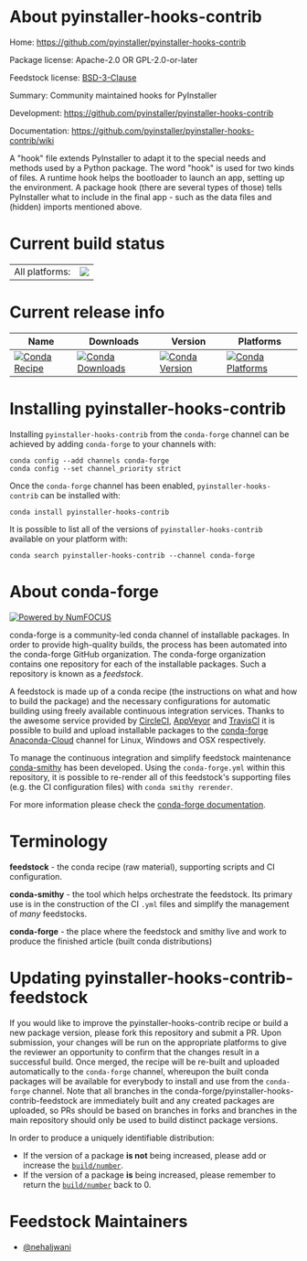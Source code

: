 About pyinstaller-hooks-contrib
===============================

Home: https://github.com/pyinstaller/pyinstaller-hooks-contrib

Package license: Apache-2.0 OR GPL-2.0-or-later

Feedstock license: [BSD-3-Clause](https://github.com/conda-forge/pyinstaller-hooks-contrib-feedstock/blob/master/LICENSE.txt)

Summary: Community maintained hooks for PyInstaller

Development: https://github.com/pyinstaller/pyinstaller-hooks-contrib

Documentation: https://github.com/pyinstaller/pyinstaller-hooks-contrib/wiki

A "hook" file extends PyInstaller to adapt it to the special needs and
methods used by a Python package. The word "hook" is used for two kinds of
files. A runtime hook helps the bootloader to launch an app, setting up the
environment. A package hook (there are several types of those) tells
PyInstaller what to include in the final app - such as the data files and
(hidden) imports mentioned above.


Current build status
====================


<table><tr><td>All platforms:</td>
    <td>
      <a href="https://dev.azure.com/conda-forge/feedstock-builds/_build/latest?definitionId=10495&branchName=master">
        <img src="https://dev.azure.com/conda-forge/feedstock-builds/_apis/build/status/pyinstaller-hooks-contrib-feedstock?branchName=master">
      </a>
    </td>
  </tr>
</table>

Current release info
====================

| Name | Downloads | Version | Platforms |
| --- | --- | --- | --- |
| [![Conda Recipe](https://img.shields.io/badge/recipe-pyinstaller--hooks--contrib-green.svg)](https://anaconda.org/conda-forge/pyinstaller-hooks-contrib) | [![Conda Downloads](https://img.shields.io/conda/dn/conda-forge/pyinstaller-hooks-contrib.svg)](https://anaconda.org/conda-forge/pyinstaller-hooks-contrib) | [![Conda Version](https://img.shields.io/conda/vn/conda-forge/pyinstaller-hooks-contrib.svg)](https://anaconda.org/conda-forge/pyinstaller-hooks-contrib) | [![Conda Platforms](https://img.shields.io/conda/pn/conda-forge/pyinstaller-hooks-contrib.svg)](https://anaconda.org/conda-forge/pyinstaller-hooks-contrib) |

Installing pyinstaller-hooks-contrib
====================================

Installing `pyinstaller-hooks-contrib` from the `conda-forge` channel can be achieved by adding `conda-forge` to your channels with:

```
conda config --add channels conda-forge
conda config --set channel_priority strict
```

Once the `conda-forge` channel has been enabled, `pyinstaller-hooks-contrib` can be installed with:

```
conda install pyinstaller-hooks-contrib
```

It is possible to list all of the versions of `pyinstaller-hooks-contrib` available on your platform with:

```
conda search pyinstaller-hooks-contrib --channel conda-forge
```


About conda-forge
=================

[![Powered by NumFOCUS](https://img.shields.io/badge/powered%20by-NumFOCUS-orange.svg?style=flat&colorA=E1523D&colorB=007D8A)](http://numfocus.org)

conda-forge is a community-led conda channel of installable packages.
In order to provide high-quality builds, the process has been automated into the
conda-forge GitHub organization. The conda-forge organization contains one repository
for each of the installable packages. Such a repository is known as a *feedstock*.

A feedstock is made up of a conda recipe (the instructions on what and how to build
the package) and the necessary configurations for automatic building using freely
available continuous integration services. Thanks to the awesome service provided by
[CircleCI](https://circleci.com/), [AppVeyor](https://www.appveyor.com/)
and [TravisCI](https://travis-ci.com/) it is possible to build and upload installable
packages to the [conda-forge](https://anaconda.org/conda-forge)
[Anaconda-Cloud](https://anaconda.org/) channel for Linux, Windows and OSX respectively.

To manage the continuous integration and simplify feedstock maintenance
[conda-smithy](https://github.com/conda-forge/conda-smithy) has been developed.
Using the ``conda-forge.yml`` within this repository, it is possible to re-render all of
this feedstock's supporting files (e.g. the CI configuration files) with ``conda smithy rerender``.

For more information please check the [conda-forge documentation](https://conda-forge.org/docs/).

Terminology
===========

**feedstock** - the conda recipe (raw material), supporting scripts and CI configuration.

**conda-smithy** - the tool which helps orchestrate the feedstock.
                   Its primary use is in the construction of the CI ``.yml`` files
                   and simplify the management of *many* feedstocks.

**conda-forge** - the place where the feedstock and smithy live and work to
                  produce the finished article (built conda distributions)


Updating pyinstaller-hooks-contrib-feedstock
============================================

If you would like to improve the pyinstaller-hooks-contrib recipe or build a new
package version, please fork this repository and submit a PR. Upon submission,
your changes will be run on the appropriate platforms to give the reviewer an
opportunity to confirm that the changes result in a successful build. Once
merged, the recipe will be re-built and uploaded automatically to the
`conda-forge` channel, whereupon the built conda packages will be available for
everybody to install and use from the `conda-forge` channel.
Note that all branches in the conda-forge/pyinstaller-hooks-contrib-feedstock are
immediately built and any created packages are uploaded, so PRs should be based
on branches in forks and branches in the main repository should only be used to
build distinct package versions.

In order to produce a uniquely identifiable distribution:
 * If the version of a package **is not** being increased, please add or increase
   the [``build/number``](https://docs.conda.io/projects/conda-build/en/latest/resources/define-metadata.html#build-number-and-string).
 * If the version of a package **is** being increased, please remember to return
   the [``build/number``](https://docs.conda.io/projects/conda-build/en/latest/resources/define-metadata.html#build-number-and-string)
   back to 0.

Feedstock Maintainers
=====================

* [@nehaljwani](https://github.com/nehaljwani/)

